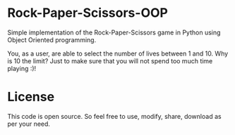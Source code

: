 # Rock-Paper-Scissors-OOP
Simple implementation of the Rock-Paper-Scissors game in Python using Object Oriented programming.

You, as a user, are able to select the number of lives between 1 and 10. Why is 10 the limit? Just to make sure that you will not spend too much time playing :)!


# License
This code is open source. So feel free to use, modify, share, download as per your need.
